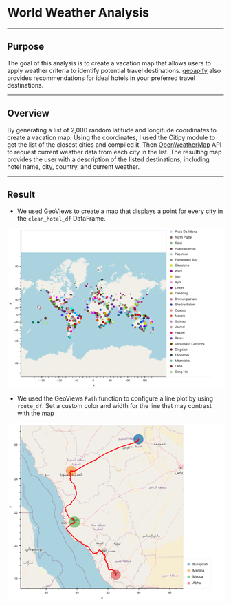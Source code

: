 # World Weather Analysis
----
## Purpose
The goal of this analysis is to create a vacation map that allows users to apply weather criteria to identify potential travel destinations. [geoapify](https://www.geoapify.com/) also provides recommendations for ideal hotels in your preferred travel destinations.
___

## Overview
By generating a list of 2,000 random latitude and longitude coordinates to create a vacation map. Using the coordinates, I used the Citipy module to get the list of the closest cities and compiled it. Then [OpenWeatherMap](https://openweathermap.org/) API to request current weather data from each city in the list. The resulting map provides the user with a description of the listed destinations, including hotel name, city, country, and current weather.

---
## Result

- We used GeoViews to create a map that displays a point for every city in the `clean_hotel_df`  DataFrame.

![WeatherPy_vacation_map](./Vacation_Search/WeatherPy_vacation_map.png)

- We used the GeoViews `Path` function to configure a line plot by using `route_df`. Set a custom color and width for the line that may contrast with the map

![WeatherPy_travel_map](./Vacation_Itinerary/WeatherPy_travel_map.png)
